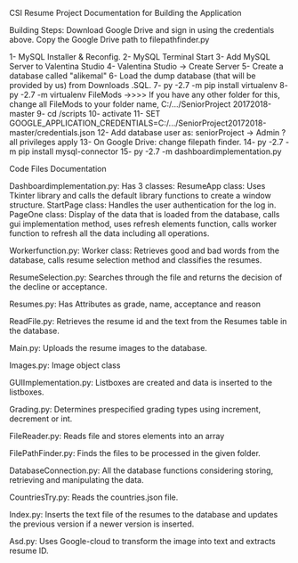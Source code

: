 CSI Resume Project Documentation for Building the Application

Building Steps:
Download Google Drive and sign in using the credentials above. 
Copy the Google Drive path to filepathfinder.py

1- MySQL Installer & Reconfig.
2- MySQL Terminal Start
3- Add MySQL Server to Valentina Studio
4- Valentina Studio -> Create Server 
5-  Create a database called "alikemal"
6- Load the dump database (that will be provided by us) from Downloads .SQL.
7- py -2.7 -m pip install virtualenv 
8- py -2.7 -m virtualenv FileMods ->>>> If you have any other folder for this, change all FileMods to your folder name, C:/.../SeniorProject 20172018-master
9- cd /scripts
10- activate 
11- SET GOOGLE_APPLICATION_CREDENTIALS=C:/.../SeniorProject20172018-master/credentials.json
12- Add database user as: seniorProject
	-> Admin ? all privileges apply
13- On Google Drive: change filepath finder.
14- py -2.7 -m pip install mysql-connector
15- py -2.7 -m dashboardimplementation.py

Code Files Documentation
	
Dashboardimplementation.py:
Has 3 classes:
ResumeApp class: Uses Tkinter library and calls the default library functions to create a window structure.
StartPage class: Handles the user authentication for the log in.
PageOne class: Display of the data that is loaded from the database, calls gui implementation method, uses refresh elements function, calls worker function to refresh all the data including all operations.

 Workerfunction.py:
Worker class: Retrieves good and bad words from the database, calls resume selection method and classifies the resumes.


 ResumeSelection.py:
Searches through the file and returns the decision of the decline or acceptance.

 Resumes.py:
Has Attributes as grade, name, acceptance and reason

 ReadFile.py:
Retrieves the resume id and the text from the Resumes table in the database.

 Main.py:
Uploads the resume images to the database.

 Images.py:
Image object class

 GUIImplementation.py:
Listboxes are created and data is inserted to the listboxes.

 Grading.py:
Determines prespecified grading types using increment, decrement or int.

 FileReader.py:
Reads file and stores elements into an array

 FilePathFinder.py:
Finds the files to be processed in the given folder. 

 DatabaseConnection.py:
All the database functions considering storing, retrieving and manipulating the data.

 CountriesTry.py:
Reads the countries.json file.

 Index.py:
Inserts the text file of the resumes to the database and updates the previous version if a newer version is inserted.

 Asd.py:
Uses Google-cloud to transform the image into text and extracts resume ID.
